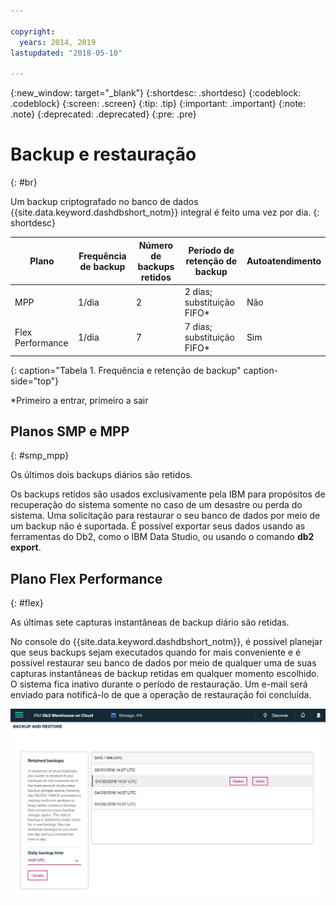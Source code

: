 ```yaml
---

copyright:
  years: 2014, 2019
lastupdated: "2018-05-10"

---
```


<!-- Attribute definitions --> 
{:new_window: target="_blank"}
{:shortdesc: .shortdesc}
{:codeblock: .codeblock}
{:screen: .screen}
{:tip: .tip}
{:important: .important}
{:note: .note}
{:deprecated: .deprecated}
{:pre: .pre}

# Backup e restauração
{: #br}

Um backup criptografado no banco de dados {{site.data.keyword.dashdbshort_notm}} integral é feito uma vez por
dia.
{: shortdesc}

| Plano              | Frequência de backup | Número de backups retidos | Período de retenção de backup   | Autoatendimento |
|-------------------|------------------|----------------------------|---------------------------|--------------|
| MPP               | 1/dia          | 2                          | 2 dias; substituição FIFO*   | Não           |
| Flex Performance  | 1/dia          | 7                          | 7 dias; substituição FIFO*   | Sim          |
{: caption="Tabela 1. Frequência e retenção de backup" caption-side="top"}

*Primeiro a entrar, primeiro a sair

## Planos SMP e MPP
{: #smp_mpp}

Os últimos dois backups diários são retidos.

Os backups retidos são usados exclusivamente pela IBM para propósitos de recuperação do sistema somente no caso de um desastre ou perda do sistema. Uma solicitação para restaurar o seu banco de dados por meio de um backup não é suportada. É possível exportar seus dados usando as ferramentas do Db2, como o IBM Data Studio, ou usando o comando **db2
export**. 

## Plano Flex Performance
{: #flex}

As últimas sete capturas instantâneas de backup diário são retidas.

No console do {{site.data.keyword.dashdbshort_notm}}, é possível planejar que seus backups sejam executados quando for mais conveniente e é possível restaurar seu banco de dados por meio de qualquer uma de suas capturas instantâneas de backup retidas em qualquer momento escolhido. O sistema
fica inativo durante o período de restauração. Um e-mail será enviado para notificá-lo de que a operação de restauração foi
concluída.

![Visualização da página de backup e restauração do console da web](images/br.png)

